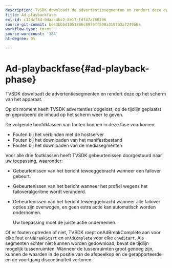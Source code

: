 ```yaml
---
description: TVSDK downloadt de advertentiesegmenten en rendert deze op het scherm van het apparaat.
title: Ad-playbackfase
exl-id: c12dcf84-0daa-4bc2-8e17-fdf47a760296
source-git-commit: be43bbbd1051886c8979ff590a3197b2a7249b6a
workflow-type: tm+mt
source-wordcount: '184'
ht-degree: 0%

---
```


# Ad-playbackfase{#ad-playback-phase}

TVSDK downloadt de advertentiesegmenten en rendert deze op het scherm van het apparaat.

Op dit moment heeft TVSDK advertenties opgelost, op de tijdlijn geplaatst en geprobeerd de inhoud op het scherm weer te geven.

De volgende hoofdklassen van fouten kunnen in deze fase voorkomen:

* Fouten bij het verbinden met de hostserver
* Fouten bij het downloaden van het manifestbestand
* Fouten bij het downloaden van de mediasegmenten

Voor alle drie foutklassen heeft TVSDK gebeurtenissen doorgestuurd naar uw toepassing, waaronder:

* Gebeurtenissen van het bericht teweeggebracht wanneer een failover gebeurt.
* Gebeurtenissen van het bericht wanneer het profiel wegens het failoveralgoritme wordt veranderd.
* Gebeurtenissen van het bericht teweeggebracht wanneer alle failover opties zijn overwogen, en geen extra actie kan automatisch worden ondernomen.

   Uw toepassing moet de juiste actie ondernemen.

Of er fouten optreden of niet, TVSDK roept onAdBreakComplete aan voor elke fout `onAdBreakStart` en `onAdComplete` voor elke `onAdStart`. Als segmenten echter niet kunnen worden gedownload, bevat de tijdlijn mogelijk tussenruimten. Wanneer de tussenruimten groot genoeg zijn, kunnen de waarden in de positie van de afspeelkop en de gerapporteerde en de voortgang discontinuïteit vertonen.
